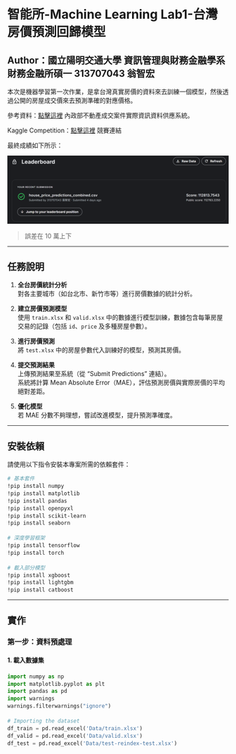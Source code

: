 # 智能所-Machine Learning Lab1-台灣房價預測回歸模型
## Author：國立陽明交通大學 資訊管理與財務金融學系財務金融所碩一 313707043 翁智宏

本次是機器學習第一次作業，是拿台灣真實房價的資料來去訓練一個模型，然後透過公開的房屋成交價來去預測準確的對應價格。  

參考資料：[點擊這裡](https://plvr.land.moi.gov.tw/Index) 內政部不動產成交案件實際資訊資料供應系統。  

Kaggle Competition：[點擊這裡](https://plvr.land.moi.gov.tw/Index) 競賽連結

最終成績如下所示：

![最終成績](image/Kaggle_排名成績.png)

> 誤差在 10 萬上下
---

## 任務說明

1. **全台房價統計分析**  
   對各主要城市（如台北市、新竹市等）進行房價數據的統計分析。

2. **建立房價預測模型**  
   使用 `train.xlsx` 和 `valid.xlsx` 中的數據進行模型訓練，數據包含每筆房屋交易的記錄（包括 `id`、`price` 及多種房屋參數）。

3. **進行房價預測**  
   將 `test.xlsx` 中的房屋參數代入訓練好的模型，預測其房價。

4. **提交預測結果**  
   上傳預測結果至系統（從 “Submit Predictions” 連結）。  
   系統將計算 Mean Absolute Error（MAE），評估預測房價與實際房價的平均絕對差距。

5. **優化模型**  
   若 MAE 分數不夠理想，嘗試改進模型，提升預測準確度。

---

## 安裝依賴

請使用以下指令安裝本專案所需的依賴套件：

```bash
# 基本套件
!pip install numpy
!pip install matplotlib
!pip install pandas
!pip install openpyxl
!pip install scikit-learn
!pip install seaborn

# 深度學習框架
!pip install tensorflow
!pip install torch

# 載入部分模型
!pip install xgboost
!pip install lightgbm
!pip install catboost
```

---
## 實作

### 第一步：資料預處理
#### 1. 載入數據集
```python
import numpy as np
import matplotlib.pyplot as plt
import pandas as pd
import warnings
warnings.filterwarnings("ignore")

# Importing the dataset
df_train = pd.read_excel('Data/train.xlsx')
df_valid = pd.read_excel('Data/valid.xlsx')
df_test = pd.read_excel('Data/test-reindex-test.xlsx')



